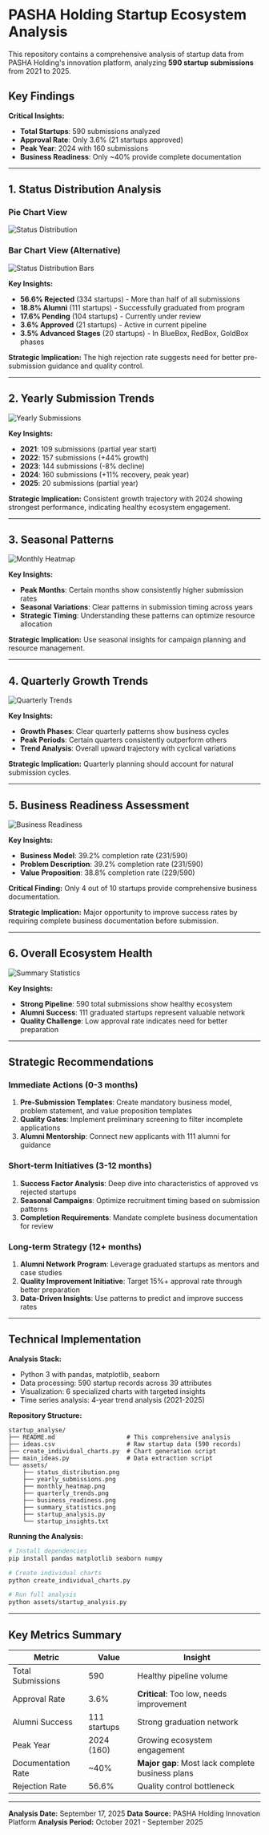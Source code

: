 # PASHA Holding Startup Ecosystem Analysis

This repository contains a comprehensive analysis of startup data from PASHA Holding's innovation platform, analyzing **590 startup submissions** from 2021 to 2025.

## Key Findings

**Critical Insights:**
- **Total Startups**: 590 submissions analyzed
- **Approval Rate**: Only 3.6% (21 startups approved)
- **Peak Year**: 2024 with 160 submissions
- **Business Readiness**: Only ~40% provide complete documentation

---

## 1. Status Distribution Analysis

### Pie Chart View
![Status Distribution](assets/status_distribution.png)

### Bar Chart View (Alternative)
![Status Distribution Bars](assets/status_distribution_bars.png)

**Key Insights:**
- **56.6% Rejected** (334 startups) - More than half of all submissions
- **18.8% Alumni** (111 startups) - Successfully graduated from program
- **17.6% Pending** (104 startups) - Currently under review
- **3.6% Approved** (21 startups) - Active in current pipeline
- **3.5% Advanced Stages** (20 startups) - In BlueBox, RedBox, GoldBox phases

**Strategic Implication:** The high rejection rate suggests need for better pre-submission guidance and quality control.

---

## 2. Yearly Submission Trends

![Yearly Submissions](assets/yearly_submissions.png)

**Key Insights:**
- **2021**: 109 submissions (partial year start)
- **2022**: 157 submissions (+44% growth)
- **2023**: 144 submissions (-8% decline)
- **2024**: 160 submissions (+11% recovery, peak year)
- **2025**: 20 submissions (partial year)

**Strategic Implication:** Consistent growth trajectory with 2024 showing strongest performance, indicating healthy ecosystem engagement.

---

## 3. Seasonal Patterns

![Monthly Heatmap](assets/monthly_heatmap.png)

**Key Insights:**
- **Peak Months**: Certain months show consistently higher submission rates
- **Seasonal Variations**: Clear patterns in submission timing across years
- **Strategic Timing**: Understanding these patterns can optimize resource allocation

**Strategic Implication:** Use seasonal insights for campaign planning and resource management.

---

## 4. Quarterly Growth Trends

![Quarterly Trends](assets/quarterly_trends.png)

**Key Insights:**
- **Growth Phases**: Clear quarterly patterns show business cycles
- **Peak Periods**: Certain quarters consistently outperform others
- **Trend Analysis**: Overall upward trajectory with cyclical variations

**Strategic Implication:** Quarterly planning should account for natural submission cycles.

---

## 5. Business Readiness Assessment

![Business Readiness](assets/business_readiness.png)

**Key Insights:**
- **Business Model**: 39.2% completion rate (231/590)
- **Problem Description**: 39.2% completion rate (231/590)
- **Value Proposition**: 38.8% completion rate (229/590)

**Critical Finding:** Only 4 out of 10 startups provide comprehensive business documentation.

**Strategic Implication:** Major opportunity to improve success rates by requiring complete business documentation before submission.

---

## 6. Overall Ecosystem Health

![Summary Statistics](assets/summary_statistics.png)

**Key Insights:**
- **Strong Pipeline**: 590 total submissions show healthy ecosystem
- **Alumni Success**: 111 graduated startups represent valuable network
- **Quality Challenge**: Low approval rate indicates need for better preparation

---

## Strategic Recommendations

### Immediate Actions (0-3 months)
1. **Pre-Submission Templates**: Create mandatory business model, problem statement, and value proposition templates
2. **Quality Gates**: Implement preliminary screening to filter incomplete applications
3. **Alumni Mentorship**: Connect new applicants with 111 alumni for guidance

### Short-term Initiatives (3-12 months)
1. **Success Factor Analysis**: Deep dive into characteristics of approved vs rejected startups
2. **Seasonal Campaigns**: Optimize recruitment timing based on submission patterns
3. **Completion Requirements**: Mandate complete business documentation for review

### Long-term Strategy (12+ months)
1. **Alumni Network Program**: Leverage graduated startups as mentors and case studies
2. **Quality Improvement Initiative**: Target 15%+ approval rate through better preparation
3. **Data-Driven Insights**: Use patterns to predict and improve success rates

---

## Technical Implementation

**Analysis Stack:**
- Python 3 with pandas, matplotlib, seaborn
- Data processing: 590 startup records across 39 attributes
- Visualization: 6 specialized charts with targeted insights
- Time series analysis: 4-year trend analysis (2021-2025)

**Repository Structure:**
```
startup_analyse/
├── README.md                    # This comprehensive analysis
├── ideas.csv                    # Raw startup data (590 records)
├── create_individual_charts.py  # Chart generation script
├── main_ideas.py                # Data extraction script
└── assets/
    ├── status_distribution.png
    ├── yearly_submissions.png
    ├── monthly_heatmap.png
    ├── quarterly_trends.png
    ├── business_readiness.png
    ├── summary_statistics.png
    ├── startup_analysis.py
    └── startup_insights.txt
```

**Running the Analysis:**
```bash
# Install dependencies
pip install pandas matplotlib seaborn numpy

# Create individual charts
python create_individual_charts.py

# Run full analysis
python assets/startup_analysis.py
```

---

## Key Metrics Summary

| Metric | Value | Insight |
|--------|-------|---------|
| Total Submissions | 590 | Healthy pipeline volume |
| Approval Rate | 3.6% | **Critical**: Too low, needs improvement |
| Alumni Success | 111 startups | Strong graduation network |
| Peak Year | 2024 (160) | Growing ecosystem engagement |
| Documentation Rate | ~40% | **Major gap**: Most lack complete business plans |
| Rejection Rate | 56.6% | Quality control bottleneck |

---

**Analysis Date:** September 17, 2025
**Data Source:** PASHA Holding Innovation Platform
**Analysis Period:** October 2021 - September 2025